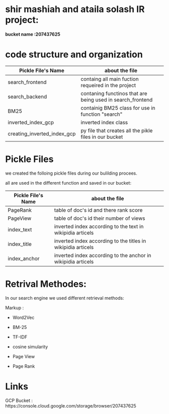 <h1> shir mashiah and ataila solash IR project:</h1>
<h4> bucket name :207437625</h4>

<h1> code structure and organization</h1>

| Pickle File's Name | about the file |
| ------------- | ------------- |
| search_frontend  | containg all main fuction requeired in the project	 |
| search_backend | contaning functinos that are being used in search_frontend  |
| BM25  |containig BM25 class for use in function "search"|
| inverted_index_gcp  |inverted index class |
| creating_inverted_index_gcp |py file that creates all the pikle files in our bucket |
<h1> Pickle Files</h1>
we created the folloing pickle files during our bulilding procees.


all are used in the different function and saved in our bucket:


| Pickle File's Name | about the file |
| ------------- | ------------- |
| PageRank  | 	table of doc's id and there rank score |
| PageView  | table of doc's id their number of views |
| index_text  |inverted index according to the text in wikipidia articels|
| index_title  |inverted index according to the titles in wikipidia articels |
| index_anchor |inverted index according to the anchor in wikipidia articels |


<h1> Retrival Methodes:</h1>

In our search engine we used different retrieval methods:

 Markup :
 * Word2Vec
 
 * BM-25

* TF-IDF

* cosine simularity

* Page View

* Page Rank

<h1> Links </h1>
GCP Bucket : https://console.cloud.google.com/storage/browser/207437625
